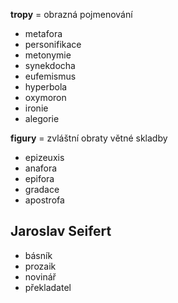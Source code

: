 **tropy** = obrazná pojmenování

- metafora
- personifikace
- metonymie
- synekdocha
- eufemismus
- hyperbola
- oxymoron
- ironie
- alegorie

**figury** = zvláštní obraty větné skladby

- epizeuxis
- anafora
- epifora
- gradace
- apostrofa

## Jaroslav Seifert

- básník
- prozaik
- novinář
- překladatel
